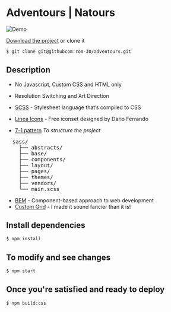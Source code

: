 # Adventours | Natours

![Demo](img/demo.gif)

[Download the project](https://github.com/rom-30/adventours/archive/master.zip) or clone it

```bash
$ git clone git@githubcom:rom-30/adventours.git
```

## Description
- No Javascript, Custom CSS and HTML only

- Resolution Switching and Art Direction
- [SCSS](https://sass-lang.com/) \- Stylesheet language that’s compiled to CSS

- [Linea Icons](https://linea.io/) \- Free iconset designed by Dario Ferrando
- [7-1 pattern](https://sass-guidelin.es/#the-7-1-pattern)  *To structure the project*
<pre>
  sass/
    ├── abstracts/
    ├── base/
    ├── components/
    ├── layout/
    ├── pages/
    ├── themes/
    ├── vendors/
    └── main.scss
</pre>

- [BEM](https://en.bem.info/) \- Component-based approach to web development
- [Custom Grid](https://github.com/rom-30/custom_grid) \- I made it sound fancier than it is!

## Install dependencies
```bash
$ npm install
```

## To modify and see changes
```bash
$ npm start
```

## Once you're satisfied and ready to deploy
```bash
$ npm build:css
```
